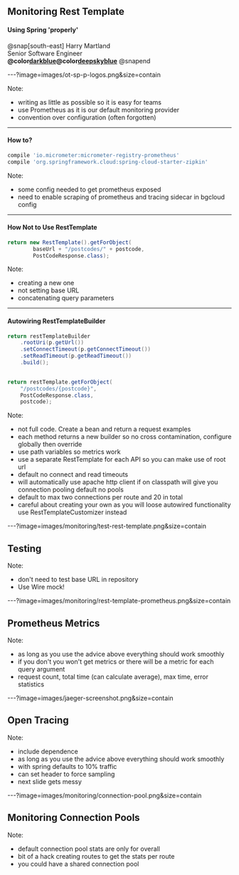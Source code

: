 

## Monitoring Rest Template
#### Using Spring 'properly'

  
  @snap[south-east]
  Harry Martland  
  Senior Software Engineer  
  **@color[darkblue](Booking)@color[deepskyblue](Go)**
  @snapend

---?image=images/ot-sp-p-logos.png&size=contain

Note:
- writing as little as possible so it is easy for teams
- use Prometheus as it is our default monitoring provider
- convention over configuration (often forgotten)

---

#### How to?

```groovy
compile 'io.micrometer:micrometer-registry-prometheus'
compile 'org.springframework.cloud:spring-cloud-starter-zipkin'
```

Note:
- some config needed to get prometheus exposed 
- need to enable scraping of prometheus and tracing sidecar in bgcloud config

---
#### How Not to Use RestTemplate

```java
return new RestTemplate().getForObject(
        baseUrl + "/postcodes/" + postcode, 
        PostCodeResponse.class);
```


Note:
- creating a new one
- not setting base URL
- concatenating query parameters

---
#### Autowiring RestTemplateBuilder

```java
return restTemplateBuilder
    .rootUri(p.getUrl())
    .setConnectTimeout(p.getConnectTimeout())
    .setReadTimeout(p.getReadTimeout())
    .build();
    
```

```java
return restTemplate.getForObject(
    "/postcodes/{postcode}", 
    PostCodeResponse.class, 
    postcode);
```

Note:
- not full code. Create a bean and return a request examples
- each method returns a new builder so no cross contamination, configure globally then override
- use path variables so metrics work
- use a separate RestTemplate for each API so you can make use of root url
- default no connect and read timeouts 
- will automatically use apache http client if on classpath will give you connection pooling default no pools
 - default to max two connections per route and 20 in total
- careful about creating your own as you will loose autowired functionality use RestTemplateCustomizer instead

---?image=images/monitoring/test-rest-template.png&size=contain

## Testing

Note:
- don't need to test base URL in repository
- Use Wire mock!

---?image=images/monitoring/rest-template-prometheus.png&size=contain

## Prometheus Metrics


Note:
- as long as you use the advice above everything should work smoothly
- if you don't you won't get metrics or there will be a metric for each query argument
- request count, total time (can calculate average), max time, error statistics

---?image=images/jaeger-screenshot.png&size=contain

## Open Tracing


Note:
- include dependence
- as long as you use the advice above everything should work smoothly
- with spring defaults to 10% traffic
- can set header to force sampling
- next slide gets messy

---?image=images/monitoring/connection-pool.png&size=contain

## Monitoring Connection Pools

Note:
- default connection pool stats are only for overall
- bit of a hack creating routes to get the stats per route
- you could have a shared connection pool